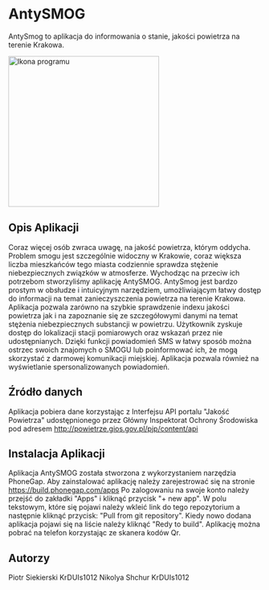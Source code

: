# AntySMOG
AntySmog to aplikacja do informowania o stanie, jakości powietrza na terenie Krakowa.

<img src="https://image.freepik.com/free-icon/factory-towers-spreading-smoke_318-62320.jpg" alt="Ikona programu" width="300" height="300" style="margin:auto;" />


## Opis Aplikacji
Coraz więcej osób zwraca uwagę, na jakość powietrza, którym oddycha. Problem smogu jest szczególnie widoczny w Krakowie, coraz większa liczba mieszkańców tego miasta codziennie sprawdza stężenie niebezpiecznych związków w atmosferze. Wychodząc na przeciw ich potrzebom stworzyliśmy aplikację AntySMOG. AntySmog jest bardzo prostym w obsłudze i intuicyjnym narzędziem, umożliwiającym łatwy dostęp do informacji na temat zanieczyszczenia powietrza na terenie Krakowa. Aplikacja pozwala zarówno na szybkie sprawdzenie indexu jakości powietrza jak i na zapoznanie się ze szczegółowymi danymi na temat stężenia niebezpiecznych substancji w powietrzu. Użytkownik zyskuje dostęp do lokalizacji stacji pomiarowych oraz wskazań przez nie udostępnianych. Dzięki funkcji powiadomień SMS w łatwy sposób można ostrzec swoich znajomych o SMOGU lub poinformować ich, że mogą skorzystać z darmowej komunikacji miejskiej. Aplikacja pozwala również na wyświetlanie spersonalizowanych powiadomień.
## Źródło danych
Aplikacja pobiera dane korzystając z Interfejsu API portalu "Jakość Powietrza" udostępnionego przez Główny Inspektorat Ochrony Środowiska pod adresem http://powietrze.gios.gov.pl/pjp/content/api
## Instalacja Aplikacji
Aplikacja AntySMOG została stworzona z wykorzystaniem narzędzia PhoneGap. Aby zainstalować aplikację należy zarejestrować się na stronie https://build.phonegap.com/apps Po zalogowaniu na swoje konto należy przejść do zakładki "Apps" i kliknąć przycisk "+ new app". W polu tekstowym, które się pojawi należy wkleić link do tego repozytorium a następnie kliknąć przycisk: "Pull from git repository". Kiedy nowo dodana aplikacja pojawi się na liście należy kliknąć "Redy to build". Aplikację można pobrać na telefon korzystając ze skanera kodów Qr. 
## Autorzy 
Piotr Siekierski KrDUIs1012
Nikolya Shchur KrDUIs1012
